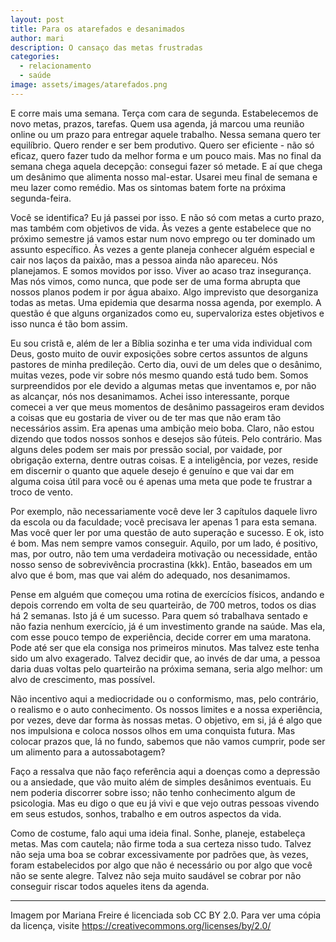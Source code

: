 ```yaml
---
layout: post
title: Para os atarefados e desanimados
author: mari
description: O cansaço das metas frustradas
categories:
  - relacionamento
  - saúde
image: assets/images/atarefados.png
---
```

E corre mais uma semana. Terça com cara de segunda. Estabelecemos de novo metas, prazos, tarefas. Quem usa agenda, já marcou uma reunião online ou um prazo para entregar aquele trabalho. Nessa semana quero ter equilíbrio. Quero render e ser bem produtivo. Quero ser eficiente - não só eficaz, quero fazer tudo da melhor forma e um pouco mais. Mas no final da semana chega aquela decepção: consegui fazer só metade. E aí que chega um desânimo que alimenta nosso mal-estar. Usarei meu final de semana e meu lazer como remédio. Mas os sintomas batem forte na próxima segunda-feira.

Você se identifica? Eu já passei por isso. E não só com metas a curto prazo, mas também com objetivos de vida. Às vezes a gente estabelece que no próximo semestre já vamos estar num novo emprego ou ter dominado um assunto específico. Às vezes a gente planeja conhecer alguém especial e cair nos laços da paixão, mas a pessoa ainda não apareceu. Nós planejamos. E somos movidos por isso. Viver ao acaso traz insegurança. Mas nós vimos, como nunca, que pode ser de uma forma abrupta que nossos planos podem ir por água abaixo. Algo imprevisto que desorganiza todas as metas. Uma epidemia que desarma nossa agenda, por exemplo. A questão é que alguns organizados como eu, supervaloriza estes objetivos e isso nunca é tão bom assim.

Eu sou cristã e, além de ler a Bíblia sozinha e ter uma vida individual com Deus, gosto muito de ouvir exposições sobre certos assuntos de alguns pastores de minha predileção. Certo dia, ouvi de um deles que o desânimo, muitas vezes, pode vir sobre nós mesmo quando está tudo bem. Somos surpreendidos por ele devido a algumas metas que inventamos e, por não as alcançar, nós nos desanimamos. Achei isso interessante, porque comecei a ver que meus momentos de desânimo passageiros eram devidos a coisas que eu gostaria de viver ou de ter mas que não eram tão necessários assim. Era apenas uma ambição meio boba. Claro, não estou dizendo que todos nossos sonhos e desejos são fúteis. Pelo contrário. Mas alguns deles podem ser mais por pressão social, por vaidade, por obrigação externa, dentre outras coisas. E a inteligência, por vezes, reside em discernir o quanto que aquele desejo é genuíno e que vai dar em alguma coisa útil para você ou é apenas uma meta que pode te frustrar a troco de vento.

Por exemplo, não necessariamente você deve ler 3 capítulos daquele livro da escola ou da faculdade; você precisava ler apenas 1 para esta semana. Mas você quer ler por uma questão de auto superação e sucesso. E ok, isto é bom. Mas nem sempre vamos conseguir. Aquilo, por um lado, é positivo, mas, por outro, não tem uma verdadeira motivação ou necessidade, então nosso senso de sobrevivência procrastina (kkk). Então, baseados em um alvo que é bom, mas que vai além do adequado, nos desanimamos.

Pense em alguém que começou uma rotina de exercícios físicos, andando e depois correndo em volta de seu quarteirão, de 700 metros, todos os dias há 2 semanas. Isto já é um sucesso. Para quem só trabalhava sentado e não fazia nenhum exercício, já é um investimento grande na saúde. Mas ela, com esse pouco tempo de experiência, decide correr em uma maratona. Pode até ser que ela consiga nos primeiros minutos. Mas talvez este tenha sido um alvo exagerado. Talvez decidir que, ao invés de dar uma, a pessoa daria duas voltas pelo quarteirão na próxima semana, seria algo melhor: um alvo de crescimento, mas possível.

Não incentivo aqui a mediocridade ou o conformismo, mas, pelo contrário, o realismo e o auto conhecimento. Os nossos limites e a nossa experiência, por vezes, deve dar forma às nossas metas. O objetivo, em si, já é algo que nos impulsiona e coloca nossos olhos em uma conquista futura. Mas colocar prazos que, lá no fundo, sabemos que não vamos cumprir, pode ser um alimento para a autossabotagem?

Faço a ressalva que não faço referência aqui a doenças como a depressão ou a ansiedade, que vão muito além de simples desânimos eventuais. Eu nem poderia discorrer sobre isso; não tenho conhecimento algum de psicologia. Mas eu digo o que eu já vivi e que vejo outras pessoas vivendo em seus estudos, sonhos, trabalho e em outros aspectos da vida.

Como de costume, falo aqui uma ideia final. Sonhe, planeje, estabeleça metas. Mas com cautela; não firme toda a sua certeza nisso tudo. Talvez não seja uma boa se cobrar excessivamente por padrões que, às vezes, foram estabelecidos por algo que não é necessário ou por algo que você não se sente alegre. Talvez não seja muito saudável se cobrar por não conseguir riscar todos aqueles itens da agenda.
<!--stackedit_data:
eyJoaXN0b3J5IjpbLTEyOTMyNTg4NjgsLTE3NjEyMTc5OTQsLT
MzMjg2NjYxXX0=
-->

---
Imagem por Mariana Freire é licenciada sob CC BY 2.0. Para ver uma cópia da licença, visite https://creativecommons.org/licenses/by/2.0/

